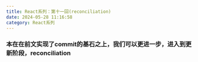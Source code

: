 ```yaml
---
title: React系列：第十一回(reconciliation)
date: 2024-05-28 11:16:58
category: React系列
---
```



### 本在在前文实现了commit的基石之上，我们可以更进一步，进入到更新阶段，reconciliation
